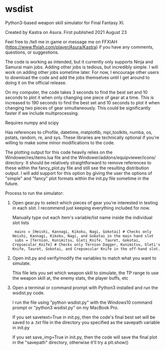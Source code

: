 # wsdist
Python3-based weapon skill simulator for Final Fantasy XI.

Created by Kastra on Asura. First published 2021 August 23

Feel free to /tell me in game or message me on FFXIAH (https://www.ffxiah.com/player/Asura/Kastra) if you have any comments, questions, or suggestions.


The code is working as intended, but it currently only supports Ninja and Samurai main jobs. Adding other jobs is tedious, but incredibly simple. I will work on adding other jobs sometime later. For now, I encourage other users to download the code and add the jobs themselves until I get around to doing it on the official release.

On my computer, the code takes 3 seconds to find the best set and 10 seconds to plot it when only changing one piece of gear at a time.
  This is increased to 190 seconds to find the best set and 10 seconds to plot it when changing two pieces of gear simultaneously. This could be significantly faster if we include multiprocessing.

Requires numpy and scipy

Has references to cProfile, datetime, matplotlib, mpl_toolkits, numba, os, pstats, random, re, and sys. These libraries are technically optional if you're willing to make some minor modifications to the code.

The plotting output for this code heavily relies on the Windower/res/items.lua file and the Windower/addons/equipviewer/icons/ directory. It should be relatively straightforward to remove references to these within the fancy_plot.py file and still see the resulting distribution output. I will add support for this option by giving the user the options of "simple" and "fancy" plot formats within the init.py file sometime in the future.

Process to run the simulator:
1) Open gear.py to select which pieces of gear you're interested in testing in each slot. I recommend just keeping everything included for now.

     Manually type out each item's variable/list name inside the individual slot lists
     
        mains = [Heishi, Kannagi, Kikoku, Nagi, Gokotai] # Checks only Heishi, Kannagi, Kikoku, Nagi, and Gokotai in the main hand slot
        subs = [Ternion, Kunimitsu, Gleti_Knife, Tauret, Gokotai, Crepsecular_Knife] # Checks only Ternion Dagger, Kunimitsu, Gleti's Knife, Tauret, Gokotai, and Crepsecular Knife in the off-hand slot.
        

2) Open init.py and verify/modify the variables to match what you want to simulate.

     This file lets you set which weapon skill to simulate, the TP range to use the weapon skill at, the enemy stats, the player buffs, etc
     
3) Open a terminal or command prompt with Python3 installed and run the wsdist.py code.
     
     I run the file using "python wsdist.py" with the Windows10 command prompt or "python3 wsdist.py" on my MacBook Pro.
     
     If you set savetext=True in init.py, then the code's final best set will be saved to a .txt file in the directory you specified as the savepath variable in init.py
     
     If you set save_img=True in init.py, then the code will save the final plot in the "savepath" directory, otherwise it'll try a plt.show()
